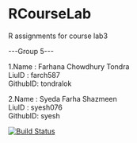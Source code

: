 # RCourseLab
R assignments for course lab3

---Group 5---

1.Name    : Farhana Chowdhury Tondra                         
  LiuID   : farch587        
  GithubID: tondralok   
  
2.Name    : Syeda Farha Shazmeen     
  LiuID   : syesh076   
  GithubID: syesh  

[![Build Status](https://travis-ci.org/tondralok/RCourseLab.svg?branch=master)](https://travis-ci.org/tondralok/RCourseLab)
